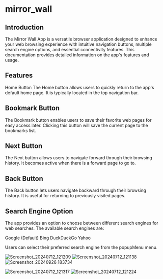 # mirror_wall

## Introduction
The Mirror Wall App is a versatile browser application designed to enhance your web
browsing experience with intuitive navigation buttons, multiple search engine 
options, and essential connectivity features. This documentation provides 
detailed information on the app's features and usage.

## Features
Home Button
The Home button allows users to quickly return to the app's default home page. It
is typically located in the top navigation bar.

## Bookmark Button
The Bookmark button enables users to save their favorite web pages for easy access
later. Clicking this button will save the current page to the bookmarks list.

## Next Button
The Next button allows users to navigate forward through their browsing history.
It becomes active when there is a forward page to go to.

## Back Button
The Back button lets users navigate backward through their browsing history. It 
is useful for returning to previously visited pages.

## Search Engine Option
The app provides an option to choose between different search engines for web searches.
The available search engines are:

Google (Default)
Bing
DuckDuckGo
Yahoo

Users can select their preferred search engine from the popupMenu menu.

![Screenshot_20240712_121209](https://github.com/user-attachments/assets/8dd1e4fc-035e-47e8-9c4c-6b816a5c8dde)
![Screenshot_20240712_121138](https://github.com/user-attachments/assets/9de9be07-64fa-427f-8981-b91336ae045d)
![Screenshot_20240926_183734](https://github.com/user-attachments/assets/811f806a-56ae-4e89-9ef7-eb7d4d21f981)

![Screenshot_20240712_121317](https://github.com/user-attachments/assets/b96fedc6-480f-48be-b7ad-dd2f310ed675)
![Screenshot_20240712_121224](https://github.com/user-attachments/assets/e1844052-e5e2-49c3-a624-04baac362f52)

